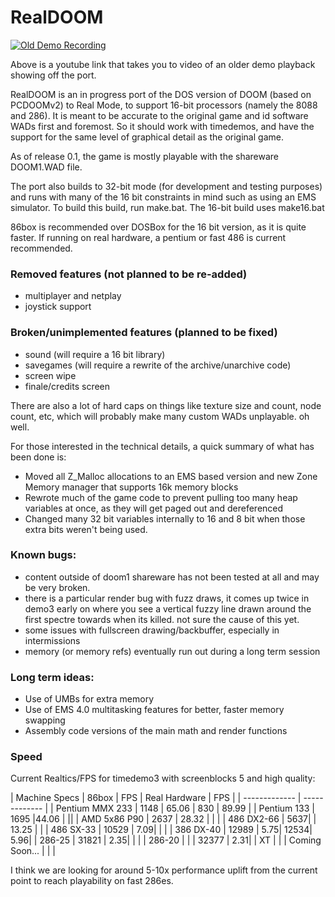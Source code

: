 # RealDOOM

[![Old Demo Recording](http://img.youtube.com/vi/Hhpkw7wM1vI/0.jpg)](http://www.youtube.com/watch?v=Hhpkw7wM1vI "RealDOOM Timedemo 2 On 286")

Above is a youtube link that takes you to video of an older demo playback showing off the port.

RealDOOM is an in progress port of the DOS version of DOOM (based on PCDOOMv2) to Real Mode, to support 16-bit processors (namely the 8088 and 286). It is meant to be accurate to the original game and id software WADs first and foremost. So it should work with timedemos, and have the support for the same level of graphical detail as the original game.

As of release 0.1, the game is mostly playable with the shareware DOOM1.WAD file. 

The port also builds to 32-bit mode (for development and testing purposes) and runs with many of the 16 bit constraints in mind such as using an EMS simulator. To build this build, run make.bat. The 16-bit build uses make16.bat

86box is  recommended over DOSBox for the 16 bit version, as it is quite faster. If running on real hardware, a pentium or fast 486 is current recommended.

### Removed features (not planned to be re-added)
 - multiplayer and netplay
 - joystick support
 

###  Broken/unimplemented features (planned to be fixed)
 - sound (will require a 16 bit library)
 - savegames (will require a rewrite of the archive/unarchive code)
 - screen wipe
 - finale/credits screen

There are also a lot of hard caps on things like texture size and count, node count, etc, which will probably make many custom WADs unplayable. oh well.

For those interested in the technical details, a quick summary of what has been done is:
 - Moved all Z_Malloc allocations to an EMS based version and new Zone Memory manager that supports 16k memory blocks
 - Rewrote much of the game code to prevent pulling too many heap variables at once, as they will get paged out and dereferenced
 - Changed many 32 bit variables internally to 16 and 8 bit when those extra bits weren't being used.


### Known bugs:
 - content outside of doom1 shareware has not been tested at all and may be very broken.
 - there is a particular render bug with fuzz draws, it comes up twice in demo3 early on where you see a vertical fuzzy line drawn around the first spectre towards when its killed. not sure the cause of this yet.
 - some issues with fullscreen drawing/backbuffer, especially in intermissions
 - memory (or memory refs) eventually run out during a long term session
 

### Long term ideas:
 - Use of UMBs for extra memory
 - Use of EMS 4.0 multitasking features for better, faster memory swapping
 - Assembly code versions of the main math and render functions


### Speed

Current Realtics/FPS for timedemo3 with screenblocks 5 and high quality:

| Machine Specs  | 86box  |  FPS | Real Hardware | FPS |
| ------------- | ------------- |
| Pentium MMX 233  | 1148 | 65.06 |  830  | 89.99 |
| Pentium 133  | 1695  |44.06 | ||
| AMD 5x86 P90  | 2637 | 28.32 | | |
| 486 DX2-66  | 5637| | 13.25 | |
| 486 SX-33  | 10529 | 7.09| | |
| 386 DX-40  | 12989  | 5.75| 12534| 5.96|
| 286-25  | 31821   | 2.35| | |
| 286-20  |   | | 32377 | 2.31|
| XT  |  | | Coming Soon...  |  |  |

I think we are looking for around 5-10x performance uplift from the current point to reach playability on fast 286es.
